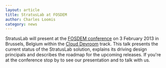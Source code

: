 ```yaml
---
layout: article
title: StratusLab at FOSDEM
author: Charles Loomis
category: news
---
```


StratusLab will present at the [FOSDEM conference][fosdem] on 3
February 2013 in Brussels, Belgium within the [Cloud Devroom][devroom]
track.  This talk presents the current status of the StratusLab
solution, explains its driving design principals and describes the
roadmap for the upcoming releases.  If you're at the conference stop
by to see our presentation and to talk with us.

[fosdem]: https://fosdem.org/2013/
[devroom]: https://fosdem.org/2013/schedule/track/cloud/
